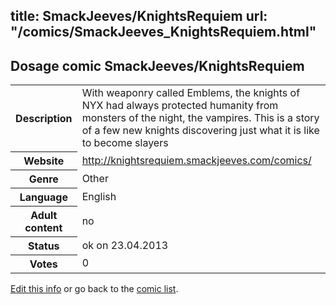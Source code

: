 title: SmackJeeves/KnightsRequiem
url: "/comics/SmackJeeves_KnightsRequiem.html"
---
Dosage comic SmackJeeves/KnightsRequiem
-----------------------------------------

<p id="msg"></p>
<script type="text/javascript">
if (window.location.search === '?edit_info_mail=sent_ok') {
  var elem = document.getElementById("msg");
  elem.innerHTML = 'Edited information sucessfully sent.';
  elem.className = 'ok';
}
</script>
<table class="comicinfo">
<tr>
<th>Description</th><td>With weaponry called Emblems, the knights of NYX had always protected humanity from monsters of the night, the vampires. This is a story of a few new knights discovering just what it is like to become slayers</td>
</tr>
<tr>
<th>Website</th><td><a href="http://knightsrequiem.smackjeeves.com/comics/">http://knightsrequiem.smackjeeves.com/comics/</a></td>
</tr>
<tr>
<th>Genre</th><td>Other</td>
</tr>
<tr>
<th>Language</th><td>English</td>
</tr>
<tr>
<th>Adult content</th><td>no</td>
</tr>
<tr>
<th>Status</th><td>ok on 23.04.2013</td>
</tr>
<tr>
<th>Votes</th><td>0</td>
</tr>
</table>

[Edit this info](SmackJeeves_KnightsRequiem_edit.html) or go back to the [comic list](../comic-index.html).
